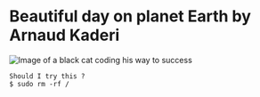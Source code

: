 # Beautiful day on planet Earth by Arnaud Kaderi

![Image of a black cat coding his way to success](https://octodex.github.com/images/Blacktocat_single_1.jpg)

```
Should I try this ?
$ sudo rm -rf /
```
